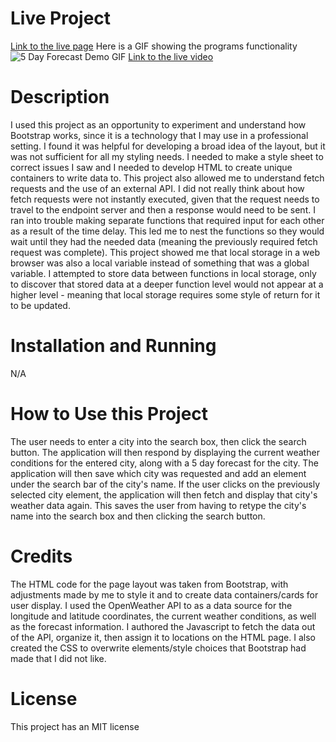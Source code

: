 # Live Project
<a href="https://executorkarthan.github.io/5-day-forecast/">Link to the live page</a>
Here is a GIF showing the programs functionality
![5 Day Forecast Demo GIF](5-day-Forecast%20Demo.gif)
<a href="5-day-Forecast Demo.mp4">Link to the live video</a>

# Description
I used this project as an opportunity to experiment and understand how Bootstrap works, since it is a technology that I may use in a professional setting. I found it was helpful for developing a broad idea of the layout, but it was not sufficient for all my styling needs. I needed to make a style sheet to correct issues I saw and I needed to develop HTML to create unique containers to write data to. This project also allowed me to understand fetch requests and the use of an external API. I did not really think about how fetch requests were not instantly executed, given that the request needs to travel to the endpoint server and then a response would need to be sent. I ran into trouble making separate functions that required input for each other as a result of the time delay. This led me to nest the functions so they would wait until they had the needed data (meaning the previously required fetch request was complete). This project showed me that local storage in a web browser was also a local variable instead of something that was a global variable. I attempted to store data between functions in local storage, only to discover that stored data at a deeper function level would not appear at a higher level - meaning that local storage requires some style of return for it to be updated. 

# Installation and Running
N/A

# How to Use this Project
The user needs to enter a city into the search box, then click the search button. The application will then respond by displaying the current weather conditions for the entered city, along with a 5 day forecast for the city. The application will then save which city was requested and add an element under the search bar of the city's name. If the user clicks on the previously selected city element, the application will then fetch and display that city's weather data again. This saves the user from having to retype the city's name into the search box and then clicking the search button.  

# Credits
The HTML code for the page layout was taken from Bootstrap, with adjustments made by me to style it and to create data containers/cards for user display. I used the OpenWeather API to as a data source for the longitude and latitude coordinates, the current weather conditions, as well as the forecast information. I authored the Javascript to fetch the data out of the API, organize it, then assign it to locations on the HTML page. I also created the CSS to overwrite elements/style choices that Bootstrap had made that I did not like. 

# License
This project has an MIT license